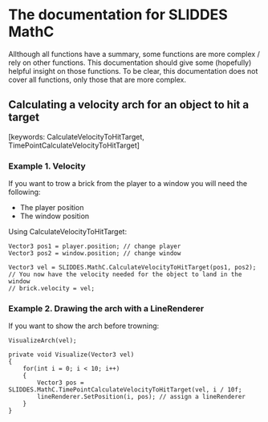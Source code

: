 # The documentation for SLIDDES MathC
Allthough all functions have a summary, some functions are more complex / rely on other functions.
This documentation should give some (hopefully) helpful insight on those functions.
To be clear, this documentation does not cover all functions, only those that are more complex.

## Calculating a velocity arch for an object to hit a target
[keywords: CalculateVelocityToHitTarget, TimePointCalculateVelocityToHitTarget]

### Example 1. Velocity
If you want to trow a brick from the player to a window you will need the following:
- The player position
- The window position

Using CalculateVelocityToHitTarget:
```
Vector3 pos1 = player.position; // change player
Vector3 pos2 = window.position; // change window

Vector3 vel = SLIDDES.MathC.CalculateVelocityToHitTarget(pos1, pos2);
// You now have the velocity needed for the object to land in the window
// brick.velocity = vel;
```

### Example 2. Drawing the arch with a LineRenderer
If you want to show the arch before trowning:
```
VisualizeArch(vel);

private void Visualize(Vector3 vel)
{
    for(int i = 0; i < 10; i++)
    {
        Vector3 pos = SLIDDES.MathC.TimePointCalculateVelocityToHitTarget(vel, i / 10f;
        lineRenderer.SetPosition(i, pos); // assign a lineRenderer
    }
}
```